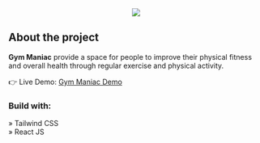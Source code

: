 <div align='center'><img src='https://user-images.githubusercontent.com/105128267/213878516-5072da91-0d7a-4dd8-95a8-0b405691dcc5.svg'/></div>

<h2>About the project</h2>

  <p><b>Gym Maniac</b> provide a space for people to improve their physical fitness and overall health through regular exercise and physical activity.</p>

👉 Live Demo: <a href='https://gym-maniac-react-vattsal.vercel.app/'>Gym Maniac Demo</a>

<h3>Build with:</h3>

» Tailwind CSS <br>
» React JS

